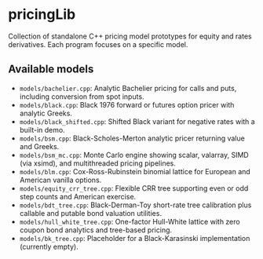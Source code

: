 # pricingLib

Collection of standalone C++ pricing model prototypes for equity and rates derivatives. Each program focuses on a specific model.

## Available models

- `models/bachelier.cpp`: Analytic Bachelier pricing for calls and puts, including conversion from spot inputs.
- `models/black.cpp`: Black 1976 forward or futures option pricer with analytic Greeks.
- `models/black_shifted.cpp`: Shifted Black variant for negative rates with a built-in demo.
- `models/bsm.cpp`: Black-Scholes-Merton analytic pricer returning value and Greeks.
- `models/bsm_mc.cpp`: Monte Carlo engine showing scalar, valarray, SIMD (via xsimd), and multithreaded pricing pipelines.
- `models/blm.cpp`: Cox-Ross-Rubinstein binomial lattice for European and American vanilla options.
- `models/equity_crr_tree.cpp`: Flexible CRR tree supporting even or odd step counts and American exercise.
- `models/bdt_tree.cpp`: Black-Derman-Toy short-rate tree calibration plus callable and putable bond valuation utilities.
- `models/hull_white_tree.cpp`: One-factor Hull-White lattice with zero coupon bond analytics and tree-based pricing.
- `models/bk_tree.cpp`: Placeholder for a Black-Karasinski implementation (currently empty).

